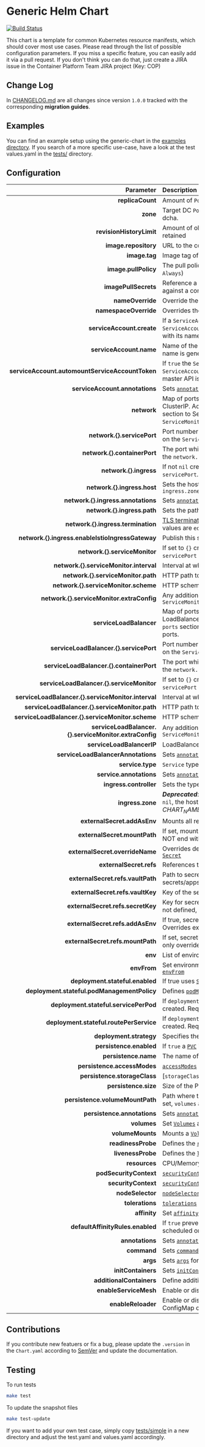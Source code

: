 # Generic Helm Chart
[![Build Status](https://jenkins-config-caasi01.apps.caasi01.balgroupit.com/buildStatus/icon?job=charts%2Fgeneric-chart%2Fmaster)](https://jenkins-config-caasi01.apps.caasi01.balgroupit.com/job/charts/job/generic-chart/job/master/)

This chart is a template for common Kubernetes resource manifests, which should cover most use cases. Please read through the list of possible configuration parameters. If you miss a specific feature, you can easily add it via a pull request. If you don't think you can do that, just create a JIRA issue in the Container Platform Team JIRA project (Key: COP)

## Change Log
In [CHANGELOG.md](./CHANGELOG.md) are all changes since version `1.0.0` tracked with the corresponding **migration guides**.

## Examples
You can find an example setup using the generic-chart in the [examples directory](./examples/). If you search of a more specific use-case, have a look at the test values.yaml in the [tests/](./tests) directory.

## Configuration

|                                             Parameter | Description                                                                                                                                                                                                                                  | Default                          |
|------------------------------------------------------:|:---------------------------------------------------------------------------------------------------------------------------------------------------------------------------------------------------------------------------------------------|:---------------------------------|
|                                      **replicaCount** | Amount of `Pod` replicas                                                                                                                                                                                                                     | `1`                              |
|                                              **zone** | Target DC `Pod` placement. Allowed values are any,dc1,dc2 and dcha.                                                                                                                                                                          | `any`                            |
|                              **revisionHistoryLimit** | Amount of old `ReplicaSets` for this `Deployment` should be retained                                                                                                                                                                         | `1`                              |
|                                  **image.repository** | URL to the container registry with organisation and repository                                                                                                                                                                               | `nil`                            |
|                                         **image.tag** | Image tag of the provided container repository                                                                                                                                                                                               | `nil`                            |
|                                  **image.pullPolicy** | The pull policy when a image should be pulled (`IfNotPresent`, `Always`)                                                                                                                                                                     | `IfNotPresent`                   |
|                                  **imagePullSecrets** | Reference a `Secret` which should be use to authenticate against a container registry                                                                                                                                                        | `nil`                            |
|                                      **nameOverride** | Override the fullname with this name                                                                                                                                                                                                         | ""                               |
|                                 **namespaceOverride** | Overrides the namespace in every resource                                                                                                                                                                                                    | `nil`                            |
|                             **serviceAccount.create** | If a `ServiceAccount` should be created. If `false` a `ServiceAccount` must be provided and configured correctly with its name under `serviceAccount.name`.                                                                                  | `true`                           |
|                               **serviceAccount.name** | Name of the `ServiceAccount`. If not set and create is true, a name is generated using the name template                                                                                                                                     | `nil`                            |
|       **serviceAccount.automountServiceAccountToken** | If `true` the `Secret` with the `Token` and `Certificates`  of the `ServiceAccount` is mounted. Only required when access to the master API is necessary                                                                                     | `false`                          |
|                        **serviceAccount.annotations** | Sets [`annotations`](https://kubernetes.io/docs/concepts/overview/working-with-objects/annotations/) for the `ServiceAccount`                                                                                                                | `{}`                             |
|                                           **network** | Map of ports which should be exposed for services type ClusterIP. Adds `ports` section to the Pod template, adds `ports` section to Service and can create `Ingress` or `Route` and `ServiceMonitor` for the ports.                          | `network.http.servicePort: 8080` |
|                            **network.{}.servicePort** | Port number of the `Service` (e.g. 8080, 8443). If `nil` no port on the `Service` is exposed                                                                                                                                                 | `nil`                            |
|                          **network.{}.containerPort** | The port which is exposed on the `Pod`. If `nil` corresponds to the `network.{}.servicePort`                                                                                                                                                 | `nil`                            |
|                                **network.{}.ingress** | If not `nil` creates an `Ingress` or `Route` for the `Service` and its `servicePort`. If set to `{}` see `ingress.zone`                                                                                                                      | `nil`                            |
|                           **network.{}.ingress.host** | Sets the hostname for the `Ingress` or `Route`. If `nil` see `ingress.zone`                                                                                                                                                                  | `nil`                            |
|                    **network.{}.ingress.annotations** | Sets [`annotations`](https://kubernetes.io/docs/concepts/overview/working-with-objects/annotations/) for the `Ingress` or `Route` instance                                                                                                   | `{}`                             |
|                           **network.{}.ingress.path** | Sets the path for the `Ingress` or `Route` instance                                                                                                                                                                                          | `/`                              |
|                    **network.{}.ingress.termination** | [TLS termination](https://docs.openshift.com/container-platform/3.11/architecture/networking/routes.html#route-types) for the `Ingress` or `Route` instance. Possible values are `edge`, `passthrough` or `reencrypt`                        | `edge`                           |
|      **network.{}.ingress.enableIstioIngressGateway** | Publish this service outside service mesh                                                                                                                                                                                                    | `false`                          |
|                         **network.{}.serviceMonitor** | If set to `{}` creates a `ServiceMonitor` for the `Service` and its `servicePort` with default values for `interval`,`path` and `scheme`                                                                                                     | `nil`                            |
|                **network.{}.serviceMonitor.interval** | Interval at which metrics should be scraped                                                                                                                                                                                                  | `30s`                            |
|                    **network.{}.serviceMonitor.path** | HTTP path to scrape for metrics.                                                                                                                                                                                                             | `/metrics`                       |
|                  **network.{}.serviceMonitor.scheme** | HTTP scheme to scrape metrics                                                                                                                                                                                                                | `http`                           |
|             **network.{}.serviceMonitor.extraConfig** | Any additional configuration available under `endpoints` of the `ServiceMonitor`                                                                                                                                                             | `nil`                            |
|                               **serviceLoadBalancer** | Map of ports which should be exposed for services type LoadBalancer . Adds `ports` section to the Pod template, adds `ports` section to Service and can create                       `ServiceMonitor` for the ports.                         | `nil`                            |
|                **serviceLoadBalancer.{}.servicePort** | Port number of the `Service` (e.g. 8080, 8443). If `nil` no port on the `Service` is exposed                                                                                                                                                 | `nil`                            |
|              **serviceLoadBalancer.{}.containerPort** | The port which is exposed on the `Pod`. If `nil` corresponds to the `network.{}.servicePort`                                                                                                                                                 | `nil`                            |
|             **serviceLoadBalancer.{}.serviceMonitor** | If set to `{}` creates a `ServiceMonitor` for the `Service` and its `servicePort` with default values for `interval`,`path` and `scheme`                                                                                                     | `nil`                            |
|    **serviceLoadBalancer.{}.serviceMonitor.interval** | Interval at which metrics should be scraped                                                                                                                                                                                                  | `30s`                            |
|        **serviceLoadBalancer.{}.serviceMonitor.path** | HTTP path to scrape for metrics.                                                                                                                                                                                                             | `/metrics`                       |
|      **serviceLoadBalancer.{}.serviceMonitor.scheme** | HTTP scheme to scrape metrics                                                                                                                                                                                                                | `http`                           |
| **serviceLoadBalancer.{}.serviceMonitor.extraConfig** | Any additional configuration available under `endpoints` of the `ServiceMonitor`                                                                                                                                                             | `nil`                            |
|                             **serviceLoadBalancerIP** | LoadBalancer IP on which service will be exposed							                                                                                                                                                                                      | `nil`                            |
|                    **serviceLoadBalancerAnnotations** | Sets [`annotations`](https://kubernetes.io/docs/concepts/overview/working-with-objects/annotations/) for the LoadBalancer type `Service`							                                                                                              | `nil`                            |
|                                      **service.type** | `Service` type (`ClusterIP`, `NodePort`, `ExternalName`)                                                                                                                                                                                     | `ClusterIP`                      |
|                               **service.annotations** | Sets [`annotations`](https://kubernetes.io/docs/concepts/overview/working-with-objects/annotations/) for the `Service`                                                                                                                       |                                  |
|                                **ingress.controller** | Sets the type of the ingress controller (e.g. Route, Ingress)                                                                                                                                                                                | `Route`                          |
|                                      **ingress.zone** | ***Deprecated***: If set to `ch` or `sh` and `network.{}.ingress.host` is `nil`, the hostname is generated (~ $CHART_NAME-$RELEASE_NAME.$ZONE$ENV.os1.balgroupit.com)                                                                        | `nil`                            |
|                           **externalSecret.addAsEnv** | Mounts all referenced secret keys as environment variable                                                                                                                                                                                    | `true`                           |
|                          **externalSecret.mountPath** | If set, mounts all referenced Secret keys as file. Path should NOT end with a `/`.                                                                                                                                                           | `nil`                            |
|                       **externalSecret.overrideName** | Overrides default name of [`ExternalSecret`](https://external-secrets.io/v0.5.8/api-externalsecret/) or its resulting [`Secret`](https://kubernetes.io/docs/concepts/configuration/secret/)                                                  | `.Release.Name`                  |
|                               **externalSecret.refs** | References to secrets in HashiCorp Vault                                                                                                                                                                                                     | `[]`                             |
|                     **externalSecret.refs.vaultPath** | Path to secret in HashiCorp Vault (e.g. secrets/apps/exampleApplication/T/exampleSecret)                                                                                                                                                     | `[]`                             |
|                      **externalSecret.refs.vaultKey** | Key of the secret in HashiCorp Vault (e.g. password)                                                                                                                                                                                         | `nil`                            |
|                      **externalSecret.refs.secretKey** | Key for secret in the Kubernetes Secret (e.g. USERNAME). If not defined, `externalSecret.refs.vaultKey` is used.                                                                                                                             | `externalSecret.refs.vaultKey`                            |
|                      **externalSecret.refs.addAsEnv** | If true, secretKey is mounted as environment variable. Overrides externalSecret.addAsEnv                                                                                                                                                     | `externalSecret.addAsEnv`        |
|                      **externalSecret.refs.mountPath** | If set, secretKey is mounted as file on given mountPath. Can only overrides externalSecret.mountPath but disable it                                                                                                                          | `externalSecret.mountPath`       |
|                                               **env** | List of environment variables for the `Deployment`                                                                                                                                                                                           | `nil`                            |
|                                           **envFrom** | Set environment variables from a `ConfigMap` or `Secret`. See [`envFrom`](https://kubernetes.io/docs/tasks/configure-pod-container/configure-pod-configmap/#configure-all-key-value-pairs-in-a-configmap-as-container-environment-variables) | `nil`                            |
|                       **deployment.stateful.enabled** | If true uses [`StatefulSet`](https://kubernetes.io/docs/concepts/workloads/controllers/statefulset/) instead of [`Deployment`](https://kubernetes.io/docs/concepts/workloads/controllers/deployment/)                                        | `false`                          |
|           **deployment.stateful.podManagementPolicy** | Defines [`podManagementPolicy`](https://kubernetes.io/docs/concepts/workloads/controllers/statefulset/#pod-management-policies) for the `StatefulSet`                                                                                        | `OrderedReady`                   |
|                 **deployment.stateful.servicePerPod** | If `deployment.stateful` is true, a Service per stateful Pod is created. Required for e.g. Remote EJBs                                                                                                                                       | `true`                           |
|               **deployment.stateful.routePerService** | If `deployment.stateful` is true, a Route per stateful Service is created. Required for e.g. Remote EJBs                                                                                                                                     | `true`                           |
|                               **deployment.strategy** | Specifies the [`strategy`](https://kubernetes.io/docs/concepts/workloads/controllers/deployment/#strategy) used to replace old Pods by new ones                                                                                              | `type: RollingUpdate`            |
|                               **persistence.enabled** | If `true` a [`PVC`](https://kubernetes.io/docs/concepts/storage/persistent-volumes/) is created                                                                                                                                              | `false`                          |
|                                  **persistence.name** | The name of the PVC                                                                                                                                                                                                                          | `generic-chart.name`             |
|                           **persistence.accessModes** | [`accessModes`](https://kubernetes.io/docs/concepts/storage/persistent-volumes/#access-modes) of the PVC (ReadWriteOnce, ReadWriteMany)                                                                                                      | `ReadWriteOnce`                  |
|                          **persistence.storageClass** | [`storageClass`] of the PVC (trident-nfs-snapshot, trident-nfs)                                                                                                                                                                              | `nil`                            |
|                                  **persistence.size** | Size of the PVC (e.g. 512Mi, 10Gi, 1Ti)                                                                                                                                                                                                      | `nil`                            |
|                       **persistence.volumeMountPath** | Path where to volume should be mounted (e.g. `/var/data/`). If set, `volumes` and `volumeMounts` are configured                                                                                                                              | `nil`                            |
|                           **persistence.annotations** | Sets [`annotations`](https://kubernetes.io/docs/concepts/overview/working-with-objects/annotations/) for the `PersistentVolumeClaim`                                                                                                         | `{}`                             |
|                                           **volumes** | Set [`Volumes`](https://kubernetes.io/docs/concepts/storage/volumes/) available to the `Pod`                                                                                                                                                 | `[]`                             |
|                                      **volumeMounts** | Mounts a [`Volume`](https://kubernetes.io/docs/concepts/storage/volumes/) defined in `volumes` in the container.                                                                                                                             | `[]`                             |
|                                    **readinessProbe** | Defines the [`readinessProbe`](https://kubernetes.io/docs/tasks/configure-pod-container/configure-liveness-readiness-startup-probes/)                                                                                                        | `{}`                             |
|                                     **livenessProbe** | Defines the [`livenessProbe`](https://kubernetes.io/docs/tasks/configure-pod-container/configure-liveness-readiness-startup-probes/)                                                                                                         | `{}`                             |
|                                         **resources** | CPU/Memory resource [`requests/limits`](https://kubernetes.io/docs/concepts/configuration/manage-compute-resources-container/#resource-requests-and-limits-of-pod-and-container)                                                             | `{}`                             |
|                                **podSecurityContext** | [`securityContext`](https://kubernetes.io/docs/tasks/configure-pod-container/security-context/) of the `Pod`                                                                                                                                 | `{}`                             |
|                                   **securityContext** | [`securityContext`](https://kubernetes.io/docs/tasks/configure-pod-container/security-context/) for the container                                                                                                                            | `{}`                             |
|                                      **nodeSelector** | [`nodeSelector`](https://kubernetes.io/docs/concepts/configuration/assign-pod-node/#nodeselector) schedules Pods only on matching nodes                                                                                                      | `{}`                             |
|                                       **tolerations** | [`tolerations`](https://kubernetes.io/docs/concepts/configuration/taint-and-toleration/) allows to schedule `Pods` on nodes with [`taints`](https://kubernetes.io/docs/concepts/configuration/taint-and-toleration/)                         | `{}`                             |
|                                          **affinity** | Set [`affinity`](https://kubernetes.io/docs/concepts/configuration/assign-pod-node/#node-affinity-beta-feature) to control how pods are scheduled                                                                                            | `{}`                             |
|                      **defaultAffinityRules.enabled** | If `true` prevents that the `Pod` defined in `replicaCount` are not scheduled on the same node                                                                                                                                               | `true`                           |
|                                       **annotations** | Sets [`annotations`](https://kubernetes.io/docs/concepts/overview/working-with-objects/annotations/) for the `Pod`                                                                                                                           | `{}`                             |
|                                           **command** | Sets [`command`](https://kubernetes.io/docs/tasks/inject-data-application/define-command-argument-container/#define-a-command-and-arguments-when-you-create-a-pod) for the `Pod`.                                                            | `[]`                             |
|                                              **args** | Sets [`args`](https://kubernetes.io/docs/tasks/inject-data-application/define-command-argument-container/#define-a-command-and-arguments-when-you-create-a-pod) for the `Pod`.                                                               | `[]`                             |
|                                    **initContainers** | Sets [`initContainers`](https://kubernetes.io/docs/concepts/workloads/pods/init-containers/) for the `Pod`.                                                                                                                                  | `[]`                             |
|                              **additionalContainers** | Define additional containers for the `Pod`.                                                                                                                                                                                                  | `[]`                             |
|                                 **enableServiceMesh** | Enable or disable deployment of pods in a service mesh                                                                                                                                                                                       | `false`                          |
|                                    **enableReloader** | Enable or disable automatic restarts of pods if a referenced ConfigMap or Secret has changed. [More Info](https://github.com/stakater/Reloader)                                                                                              | `false`                          |


## Contributions
If you contribute new featuers or fix a bug, please update the `.version` in the `Chart.yaml` according to [SemVer](https://semver.org/) and update the documentation.

## Testing
To run tests

```bash
make test
```

To update the snapshot files
```bash
make test-update
```

If you want to add your own test case, simply copy [tests/simple](./tests/simple) in a new directory and adjust the test.yaml and values.yaml accordingly.
